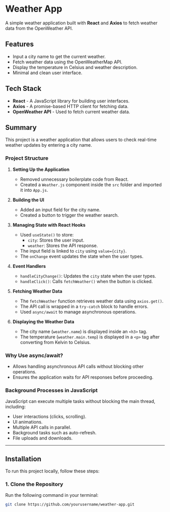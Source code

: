 # Weather App

A simple weather application built with **React** and **Axios** to fetch weather data from the OpenWeather API.

## Features
- Input a city name to get the current weather.  
- Fetch weather data using the OpenWeatherMap API.  
- Display the temperature in Celsius and weather description.  
- Minimal and clean user interface.  

## Tech Stack
- **React** - A JavaScript library for building user interfaces.  
- **Axios** - A promise-based HTTP client for fetching data.  
- **OpenWeather API** - Used to fetch current weather data.  

## Summary
This project is a weather application that allows users to check real-time weather updates by entering a city name.

### Project Structure
1. **Setting Up the Application**  
   - Removed unnecessary boilerplate code from React.  
   - Created a `Weather.js` component inside the `src` folder and imported it into `App.js`.  

2. **Building the UI**  
   - Added an input field for the city name.  
   - Created a button to trigger the weather search.  

3. **Managing State with React Hooks**  
   - Used `useState()` to store:  
     - `city`: Stores the user input.  
     - `weather`: Stores the API response.  
   - The input field is linked to `city` using `value={city}`.  
   - The `onChange` event updates the state when the user types.  

4. **Event Handlers**  
   - `handleCityChange()`: Updates the `city` state when the user types.  
   - `handleClick()`: Calls `fetchWeather()` when the button is clicked.  

5. **Fetching Weather Data**  
   - The `fetchWeather` function retrieves weather data using `axios.get()`.  
   - The API call is wrapped in a `try-catch` block to handle errors.  
   - Used `async/await` to manage asynchronous operations.  

6. **Displaying the Weather Data**  
   - The city name (`weather.name`) is displayed inside an `<h3>` tag.  
   - The temperature (`weather.main.temp`) is displayed in a `<p>` tag after converting from Kelvin to Celsius.  

### Why Use async/await?  
- Allows handling asynchronous API calls without blocking other operations.  
- Ensures the application waits for API responses before proceeding.  

### Background Processes in JavaScript  
JavaScript can execute multiple tasks without blocking the main thread, including:  
- User interactions (clicks, scrolling).  
- UI animations.  
- Multiple API calls in parallel.  
- Background tasks such as auto-refresh.  
- File uploads and downloads.  

---

## Installation
To run this project locally, follow these steps:

### 1. Clone the Repository  
Run the following command in your terminal:

```sh
git clone https://github.com/yourusername/weather-app.git
